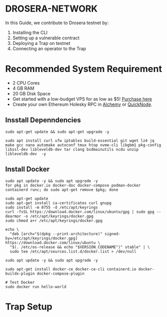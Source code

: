 # DROSERA-NETWORK
In this Guide, we contribute to Drosera testnet by:

1. Installing the CLI
2. Setting up a vulnerable contract
3. Deploying a Trap on testnet
4. Connecting an operator to the Trap

# Recommended System Requirement

- 2 CPU Cores
- 4 GB RAM
- 20 GB Disk Space
- Get started with a low-budget VPS for as low as $5! [Purchase here](https://my.hostbrr.com/order/forms/)
- Create your own Ethereum Holesky RPC in [Alchemy](https://dashboard.alchemy.com/) or [QuickNode](https://dashboard.quicknode.com/).

## Insstall Depenndencies 

```
sudo apt-get update && sudo apt-get upgrade -y
```
```
sudo apt install curl ufw iptables build-essential git wget lz4 jq make gcc nano automake autoconf tmux htop nvme-cli libgbm1 pkg-config libssl-dev libleveldb-dev tar clang bsdmainutils ncdu unzip libleveldb-dev  -y
```
## Install Docker
```
sudo apt update -y && sudo apt upgrade -y
for pkg in docker.io docker-doc docker-compose podman-docker containerd runc; do sudo apt-get remove $pkg; done

sudo apt-get update
sudo apt-get install ca-certificates curl gnupg
sudo install -m 0755 -d /etc/apt/keyrings
curl -fsSL https://download.docker.com/linux/ubuntu/gpg | sudo gpg --dearmor -o /etc/apt/keyrings/docker.gpg
sudo chmod a+r /etc/apt/keyrings/docker.gpg

echo \
  "deb [arch="$(dpkg --print-architecture)" signed-by=/etc/apt/keyrings/docker.gpg] https://download.docker.com/linux/ubuntu \
  "$(. /etc/os-release && echo "$VERSION_CODENAME")" stable" | \
  sudo tee /etc/apt/sources.list.d/docker.list > /dev/null

sudo apt update -y && sudo apt upgrade -y

sudo apt-get install docker-ce docker-ce-cli containerd.io docker-buildx-plugin docker-compose-plugin

# Test Docker
sudo docker run hello-world
```

# Trap Setup
<div style="text-align: center;">
</div>